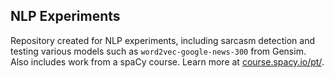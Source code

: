 ## NLP Experiments

Repository created for NLP experiments, including sarcasm detection and testing various models such as `word2vec-google-news-300` from Gensim.
Also includes work from a spaCy course. Learn more at [course.spacy.io/pt/](https://course.spacy.io/pt/).
